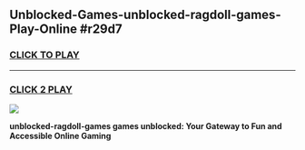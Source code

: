 
## Unblocked-Games-unblocked-ragdoll-games-Play-Online #r29d7
<h3>
<a href="https://news.freeplayer.one?title=unblocked-ragdoll-games&ref=3">CLICK TO PLAY</a></h3>
<hr>

<h3>
<a href="https://news.freeplayer.one?title=unblocked-ragdoll-games&ref=3">CLICK 2 PLAY</a>
  
</h3>

<a href="https://news.freeplayer.one?title=unblocked-ragdoll-games&ref=3"><img src="https://clearcache.store/games.png"></a>


**unblocked-ragdoll-games games unblocked: Your Gateway to Fun and Accessible Online Gaming**
